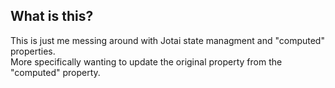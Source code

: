 ## What is this?
This is just me messing around with Jotai state managment and "computed" properties.  
More specifically wanting to update the original property from the "computed" property.
